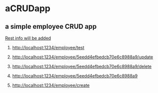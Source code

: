 # aCRUDapp

a simple employee CRUD app
---------------------------

<u>

Rest info will be added

1. http://localhost:1234/employee/test

1. http://localhost:1234/employee/5eedd4efbedcb70e6c8988a9/update

1. http://localhost:1234/employee/5eedd4efbedcb70e6c8988a9/delete

1. http://localhost:1234/employee/5eedd4efbedcb70e6c8988a9

1. http://localhost:1234/employee/create


